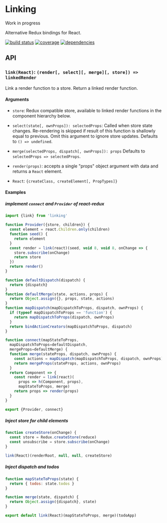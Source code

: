 # Linking

Work in progress

Alternative Redux bindings for React.

[![build status](https://travis-ci.org/dk00/linking.svg)](https://travis-ci.org/dk00/linking)
[![coverage](https://codecov.io/gh/dk00/linking/branch/master/graph/badge.svg)](https://codecov.io/gh/dk00/linking)
[![dependencies](https://david-dm.org/dk00/linking/status.svg)](https://david-dm.org/dk00/linking)

## API

### `link(React)`: `(render[, select][, merge][, store]) => linkedRender`

Link a render function to a store. Return a linked render function.

#### Arguments

- `store`: Redux compatible store, available to linked render functions in the component hierarchy below.

- `select(state[, ownProps]): selectedProps`: Called when store state changes.
  Re-rendering is skipped if result of this function is shallowly equal to previous.
  Omit this argument to ignore store updates.
  Defaults to `() => undefined`.

- `merge(selectedProps, dispatch[, ownProps]): props`
  Defaults to `selectedProps => selectedProps`.

- `render(props)`: accepts a single "props" object argument with data
  and returns a `React` element.

- `React`: `{createClass, createElement[, PropTypes]}`


#### Examples

##### implement `connect` and `Provider` of react-redux

```js
import {link} from 'linking'

function Provider({store, children}) {
  const element = react.Children.only(children)
  function seed() {
    return element
  }
  const render = link(react)(seed, void 8, void 8, onChange => {
    store.subscribe(onChange)
    return store
  })
  return render()
}

function defaultDispatch(dispatch) {
  return {dispatch}
}
function defaultMerge(state, actions, props) {
  return Object.assign({}, props, state, actions)
}
function mapDispatch(mapDispatchToProps, dispatch, ownProps) {
  if (typeof mapDispatchToProps == 'function') {
    return mapDispatchToProps(dispatch, ownProps)
  }
  return bindActionCreators(mapDispatchToProps, dispatch)
}

function connect(mapStateToProps,
  mapDispatchToProps=defaultDispatch,
  mergeProps=defaultMerge) {
  function merge(stateProps, dispatch, ownProps) {
    const actions = mapDispatch(mapDispatchToProps, dispatch, ownProps)
    return mergeProps(stateProps, actions, ownProps)
  }
  return Component => {
    const render = link(react)(
      props => h(Component, props),
      mapStateToProps, merge)
    return props => render(props)
  }
}

export {Provider, connect}
```

##### Inject store for child elements

```js
function createStore(onChange) {
  const store = Redux.createStore(reduce)
  const unsubscribe = store.subscribe(onChange)
}

link(React)(renderRoot, null, null, createStore)
```

##### Inject dispatch and todos

```js
function mapStateToProps(state) {
  return { todos: state.todos }
}

function merge(state, dispatch) {
  return Object.assign({dispatch}, state)
}

export default link(React)(mapStateToProps, merge)(todoApp)
```
